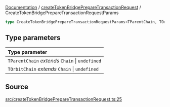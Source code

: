 [Documentation](../../README.md) / [createTokenBridgePrepareTransactionRequest](../README.md) / CreateTokenBridgePrepareTransactionRequestParams

```ts
type CreateTokenBridgePrepareTransactionRequestParams<TParentChain, TOrbitChain>: Prettify<WithTokenBridgeCreatorAddressOverride<object>>;
```

## Type parameters

| Type parameter                                  |
| :---------------------------------------------- |
| `TParentChain` _extends_ `Chain` \| `undefined` |
| `TOrbitChain` _extends_ `Chain` \| `undefined`  |

## Source

[src/createTokenBridgePrepareTransactionRequest.ts:25](https://github.com/anegg0/arbitrum-orbit-sdk/blob/8d986d322aefb470a79fa3dc36918f72097df8c1/src/createTokenBridgePrepareTransactionRequest.ts#L25)

